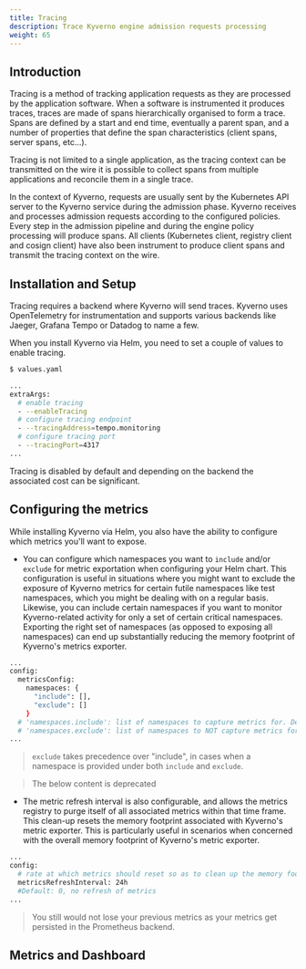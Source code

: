 ```yaml
---
title: Tracing
description: Trace Kyverno engine admission requests processing
weight: 65
---
```


## Introduction

Tracing is a method of tracking application requests as they are processed by the application software. When a software is instrumented it produces traces, traces are made of spans hierarchically organised to form a trace. Spans are defined by a start and end time, eventually a parent span, and a number of properties that define the span characteristics (client spans, server spans, etc...).

Tracing is not limited to a single application, as the tracing context can be transmitted on the wire it is possible to collect spans from multiple applications and reconcile them in a single trace.

In the context of Kyverno, requests are usually sent by the Kubernetes API server to the Kyverno service during the admission phase. Kyverno receives and processes admission requests according to the configured policies. Every step in the admission pipeline and during the engine policy processing will produce spans. All clients (Kubernetes client, registry client and cosign client) have also been instrument to produce client spans and transmit the tracing context on the wire.

## Installation and Setup

Tracing requires a backend where Kyverno will send traces. Kyverno uses OpenTelemetry for instrumentation and supports various backends like Jaeger, Grafana Tempo or Datadog to name a few.

When you install Kyverno via Helm, you need to set a couple of values to enable tracing.

```sh
$ values.yaml

...
extraArgs:
  # enable tracing
  - --enableTracing
  # configure tracing endpoint
  - --tracingAddress=tempo.monitoring
  # configure tracing port
  - --tracingPort=4317
...
```

Tracing is disabled by default and depending on the backend the associated cost can be significant.

## Configuring the metrics

While installing Kyverno via Helm, you also have the ability to configure which metrics you'll want to expose.

* You can configure which namespaces you want to `include` and/or `exclude` for metric exportation when configuring your Helm chart. This configuration is useful in situations where you might want to exclude the exposure of Kyverno metrics for certain futile namespaces like test namespaces, which you might be dealing with on a regular basis. Likewise, you can include certain namespaces if you want to monitor Kyverno-related activity for only a set of certain critical namespaces.
Exporting the right set of namespaces (as opposed to exposing all namespaces) can end up substantially reducing the memory footprint of Kyverno's metrics exporter.

```sh
...
config:
  metricsConfig:
    namespaces: {
      "include": [],
      "exclude": []
    }
  # 'namespaces.include': list of namespaces to capture metrics for. Default: all namespaces included.
  # 'namespaces.exclude': list of namespaces to NOT capture metrics for. Default: [], none of the namespaces excluded.
...
```

> `exclude` takes precedence over "include", in cases when a namespace is provided under both `include` and `exclude`.

> The below content is deprecated

* The metric refresh interval is also configurable, and allows the metrics registry to purge itself of all associated metrics within that time frame. This clean-up resets the memory footprint associated with Kyverno's metric exporter. This is particularly useful in scenarios when concerned with the overall memory footprint of Kyverno's metric exporter.

```sh
...
config:
  # rate at which metrics should reset so as to clean up the memory footprint of kyverno metrics, if you might be expecting high memory footprint of Kyverno's metrics.
  metricsRefreshInterval: 24h 
  #Default: 0, no refresh of metrics
...
```

> You still would not lose your previous metrics as your metrics get persisted in the Prometheus backend.

## Metrics and Dashboard
